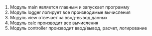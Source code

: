 1. Модуль main является главным и запускает программу
2. Модуль logger логирует все производимые вычисления
3. Модуль view отвечает за ввод-вывод данных
4. Модуль calc производит все вычисления
5. Модуль controller производит ввод/вывод, расчет, логирование
